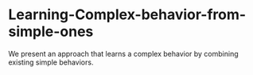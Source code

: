 # Learning-Complex-behavior-from-simple-ones
We present an approach that learns a complex behavior by combining existing simple behaviors.

